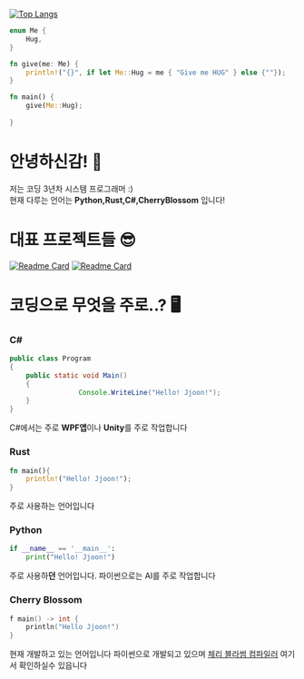 

[![Top Langs](https://github-readme-stats.vercel.app/api/top-langs/?username=jjoon0513&layout=compact&hide=html,css)](https://github.com/anuraghazra/github-readme-stats)

```rust
enum Me {
    Hug,
}

fn give(me: Me) {
    println!("{}", if let Me::Hug = me { "Give me HUG" } else {""});
}

fn main() {
    give(Me::Hug);
    
}
```
# 안녕하신감! 👋
저는 코딩 3년차 시스템 프로그래머 :)  
현재 다루는 언어는 **Python,Rust,C#,CherryBlossom** 입니다!

# 대표 프로젝트들 😎
[![Readme Card](https://github-readme-stats.vercel.app/api/pin/?username=CherryBlossomFoundation&repo=CherryBlossom)](https://github.com/CherryBlossomFoundation/CherryBlossom)
[![Readme Card](https://github-readme-stats.vercel.app/api/pin/?username=IsddCompany&repo=ISDDAPPkot)](https://github.com/IsddCompany/ISDDAPPkot)

# 코딩으로 무엇을 주로..? 🖥️
### C#
```java
public class Program
{
	public static void Main()
	{
                 Console.WriteLine("Hello! Jjoon!");
	}
}
 ```
C#에서는 주로 **WPF앱**이나 **Unity**를 주로 작업합니다
### Rust
```rust
fn main(){
    println!("Hello! Jjoon!");
}

 ```
주로 사용하는 언어입니다
### Python

```python
if __name__ == '__main__':
    print("Hello! Jjoon!")
```
주로 사용하**던** 언어입니다.
파이썬으로는 AI를 주로 작업합니다

### Cherry Blossom
```c
f main() -> int {
    println("Hello Jjoon!")
}
```
현재 개발하고 있는 언어입니다
파이썬으로 개발되고 있으며
[체리 블라썸 컴파일러](https://github.com/CherryBlossomFoundation/CherryBlossom) 여기서 확인하실수 있읍니다
